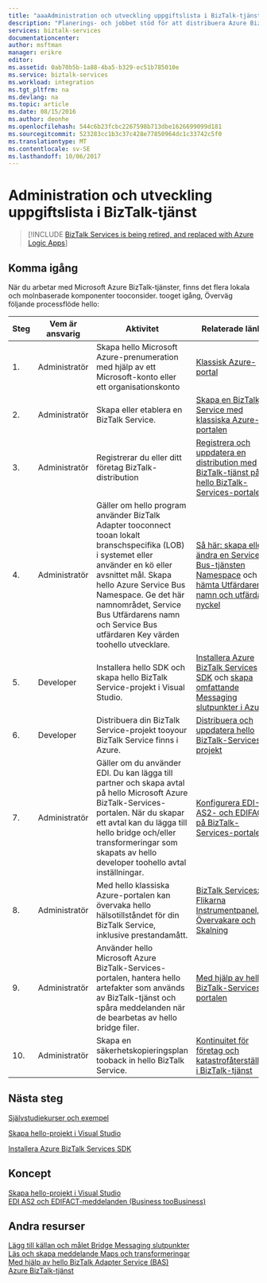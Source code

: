 ```yaml
---
title: "aaaAdministration och utveckling uppgiftslista i BizTalk-tjänst | Microsoft Docs"
description: "Planerings- och jobbet stöd för att distribuera Azure BizTalk-tjänst."
services: biztalk-services
documentationcenter: 
author: msftman
manager: erikre
editor: 
ms.assetid: 0ab70b5b-1a88-4ba5-b329-ec51b785010e
ms.service: biztalk-services
ms.workload: integration
ms.tgt_pltfrm: na
ms.devlang: na
ms.topic: article
ms.date: 08/15/2016
ms.author: deonhe
ms.openlocfilehash: 544c6b23fcbc2267598b713dbe1626699099d181
ms.sourcegitcommit: 523283cc1b3c37c428e77850964dc1c33742c5f0
ms.translationtype: MT
ms.contentlocale: sv-SE
ms.lasthandoff: 10/06/2017
---
```

# <a name="administration-and-development-task-list-in-biztalk-services"></a>Administration och utveckling uppgiftslista i BizTalk-tjänst

> [!INCLUDE [BizTalk Services is being retired, and replaced with Azure Logic Apps](../../includes/biztalk-services-retirement.md)]

## <a name="getting-started"></a>Komma igång
När du arbetar med Microsoft Azure BizTalk-tjänster, finns det flera lokala och molnbaserade komponenter tooconsider. tooget igång, Överväg följande processflöde hello:  

| Steg | Vem är ansvarig | Aktivitet | Relaterade länkar |
| --- | --- | --- | --- |
| 1. |Administratör |Skapa hello Microsoft Azure-prenumeration med hjälp av ett Microsoft-konto eller ett organisationskonto |[Klassisk Azure-portal](http://go.microsoft.com/fwlink/p/?LinkID=213885) |
| 2. |Administratör |Skapa eller etablera en BizTalk Service. |[Skapa en BizTalk Service med klassiska Azure-portalen](http://go.microsoft.com/fwlink/p/?LinkID=302280) |
| 3. |Administratör |Registrerar du eller ditt företag BizTalk-distribution |[Registrera och uppdatera en distribution med BizTalk-tjänst på hello BizTalk-Services-portalen](https://msdn.microsoft.com/library/azure/hh689837.aspx) |
| 4. |Administratör |Gäller om hello program använder BizTalk Adapter tooconnect tooan lokalt branschspecifika (LOB) i systemet eller använder en kö eller avsnittet mål.  Skapa hello Azure Service Bus Namespace. Ge det här namnområdet, Service Bus Utfärdarens namn och Service Bus utfärdaren Key värden toohello utvecklare. |[Så här: skapa eller ändra en Service Bus-tjänsten Namespace](../service-bus-messaging/service-bus-dotnet-get-started-with-queues.md) och [hämta Utfärdarens namn och utfärdaren nyckel](biztalk-issuer-name-issuer-key.md) |
| 5. |Developer |Installera hello SDK och skapa hello BizTalk Service-projekt i Visual Studio. |[Installera Azure BizTalk Services SDK](https://msdn.microsoft.com/library/azure/hh689760.aspx) och [skapa omfattande Messaging slutpunkter i Azure](https://msdn.microsoft.com/library/azure/hh689766.aspx) |
| 6. |Developer |Distribuera din BizTalk Service-projekt tooyour BizTalk Service finns i Azure. |[Distribuera och uppdatera hello BizTalk-Services-projekt](https://msdn.microsoft.com/library/azure/hh689881.aspx) |
| 7. |Administratör |Gäller om du använder EDI.  Du kan lägga till partner och skapa avtal på hello Microsoft Azure BizTalk-Services-portalen. När du skapar ett avtal kan du lägga till hello bridge och/eller transformeringar som skapats av hello developer toohello avtal inställningar. |[Konfigurera EDI-, AS2- och EDIFACT på BizTalk-Services-portalen](https://msdn.microsoft.com/library/azure/hh689853.aspx) |
| 8. |Administratör |Med hello klassiska Azure-portalen kan övervaka hello hälsotillståndet för din BizTalk Service, inklusive prestandamått. |[BizTalk Services: Flikarna Instrumentpanel, Övervakare och Skalning](http://go.microsoft.com/fwlink/p/?LinkID=302281) |
| 9. |Administratör |Använder hello Microsoft Azure BizTalk-Services-portalen, hantera hello artefakter som används av BizTalk-tjänst och spåra meddelanden när de bearbetas av hello bridge filer. |[Med hjälp av hello BizTalk-Services-portalen](https://msdn.microsoft.com/library/azure/dn874043.aspx) |
| 10. |Administratör |Skapa en säkerhetskopieringsplan tooback in hello BizTalk Service. |[Kontinuitet för företag och katastrofåterställning i BizTalk-tjänst](https://msdn.microsoft.com/library/azure/dn509557.aspx) |

## <a name="next-steps"></a>Nästa steg
[Självstudiekurser och exempel](https://msdn.microsoft.com/library/azure/hh689895.aspx)

[Skapa hello-projekt i Visual Studio](https://msdn.microsoft.com/library/azure/hh689811.aspx)

[Installera Azure BizTalk Services SDK](https://msdn.microsoft.com/library/azure/hh689760.aspx)

## <a name="concepts"></a>Koncept
[Skapa hello-projekt i Visual Studio](https://msdn.microsoft.com/library/azure/hh689811.aspx)  
[EDI AS2 och EDIFACT-meddelanden (Business tooBusiness)](https://msdn.microsoft.com/library/azure/hh689898.aspx)  

## <a name="other-resources"></a>Andra resurser
[Lägg till källan och målet Bridge Messaging slutpunkter](https://msdn.microsoft.com/library/azure/hh689877.aspx)  
[Läs och skapa meddelande Maps och transformeringar](https://msdn.microsoft.com/library/azure/hh689905.aspx)  
[Med hjälp av hello BizTalk Adapter Service (BAS)](https://msdn.microsoft.com/library/azure/hh689889.aspx)  
[Azure BizTalk-tjänst](http://go.microsoft.com/fwlink/p/?LinkID=303664)

